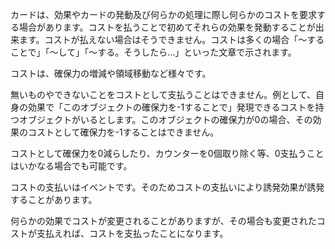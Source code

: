 カードは、効果やカードの発動及び何らかの処理に際し何らかのコストを要求する場合があります。コストを払うことで初めてそれらの効果を発動することが出来ます。コストが払えない場合はそうできません。コストは多くの場合「～することで」「～して」「～する。そうしたら...」といった文章で示されます。

コストは、確保力の増減や領域移動など様々です。

無いものやできないことをコストとして支払うことはできません。例として、自身の効果で「このオブジェクトの確保力を-1することで」発現できるコストを持つオブジェクトがいるとします。このオブジェクトの確保力が0の場合、その効果のコストとして確保力を-1することはできません。

コストとして確保力を0減らしたり、カウンターを0個取り除く等、0支払うことはいかなる場合でも可能です。

コストの支払いはイベントです。そのためコストの支払いにより誘発効果が誘発することがあります。

何らかの効果でコストが変更されることがありますが、その場合も変更されたコストが支払えれば、コストを支払ったことになります。
